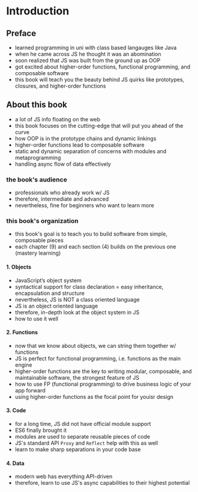 # Introduction

## Preface

- learned programming in uni with class based langauges like Java
- when he came across JS he thought it was an abomination
- soon realized that JS was built from the ground up as OOP
- got excited about higher-order functions, functional programming, and composable software
- this book will teach you the beauty behind JS quirks like prototypes, closures, and higher-order functions

## About this book

- a lot of JS info floating on the web
- this book focuses on the cutting-edge that will put you ahead of the curve
- how OOP is in the prototype chains and dynamic linkings
- higher-order functions lead to composable software
- static and dynamic separation of concerns with modules and metaprogramming
- handling async flow of data effectively

### the book's audience

- professionals who already work w/ JS
- therefore, intermediate and advanced
- nevertheless, fine for beginners who want to learn more

### this book's organization

- this book's goal is to teach you to build software from simple, composable pieces
- each chapter (9) and each section (4) builds on the previous one (mastery learning)

#### 1. Objects

- JavaScript’s object system
- syntactical support for class declaration = easy inheritance, encapsulation and structure
- nevertheless, JS is NOT a class oriented language
- JS is an object oriented language
- therefore, in-depth look at the object system in JS
- how to use it well

#### 2. Functions

- now that we know about objects, we can string them together w/ functions
- JS is perfect for functional programming, i.e. functions as the main engine
- higher-order functions are the key to writing modular, composable, and maintainable software, the strongest feature of JS
- how to use FP (functional programming) to drive business logic of your app forward
- using higher-order functions as the focal point for youisr design

#### 3. Code

- for a long time, JS did not have official module support
- ES6 finally brought it
- modules are used to separate reusable pieces of code
- JS's standard API `Proxy` and `Reflect` help with this as well
- learn to make sharp separations in your code base

#### 4. Data

- modern web has everything API-driven
- therefore, learn to use JS's async capabilities to their highest potential
